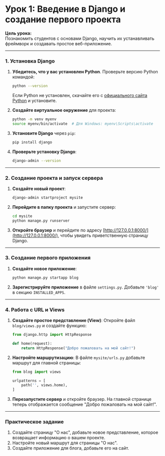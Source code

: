 
# Урок 1: Введение в Django и создание первого проекта

**Цель урока:**  
Познакомить студентов с основами Django, научить их устанавливать фреймворк и создавать простое веб-приложение.

---

### 1. Установка Django

1. **Убедитесь, что у вас установлен Python**. Проверьте версию Python командой:
   ```bash
   python --version
   ```
   Если Python не установлен, скачайте его с [официального сайта Python](https://www.python.org/) и установите.

2. **Создайте виртуальное окружение** для проекта:
   ```bash
   python -m venv myenv
   source myenv/bin/activate  # Для Windows: myenv\Scripts\activate
   ```

3. **Установите Django** через `pip`:
   ```bash
   pip install django
   ```

4. **Проверьте установку Django**:
   ```bash
   django-admin --version
   ```

---

### 2. Создание проекта и запуск сервера

1. **Создайте новый проект**:
   ```bash
   django-admin startproject mysite
   ```

2. **Перейдите в папку проекта** и запустите сервер:
   ```bash
   cd mysite
   python manage.py runserver
   ```

3. **Откройте браузер** и перейдите по адресу [http://127.0.0.1:8000/](http://127.0.0.1:8000/), чтобы увидеть приветственную страницу Django.

---

### 3. Создание первого приложения

1. **Создайте новое приложение**:
   ```bash
   python manage.py startapp blog
   ```

2. **Зарегистрируйте приложение** в файле `settings.py`. Добавьте `'blog'` в секцию `INSTALLED_APPS`.

---

### 4. Работа с URL и Views

1. **Создайте простое представление (View)**:
   Откройте файл `blog/views.py` и создайте функцию:
   ```python
   from django.http import HttpResponse

   def home(request):
       return HttpResponse("Добро пожаловать на мой сайт!")
   ```

2. **Настройте маршрутизацию**:
   В файле `mysite/urls.py` добавьте маршрут для главной страницы:
   ```python
   from blog import views

   urlpatterns = [
       path('', views.home),
   ]
   ```

3. **Перезапустите сервер** и откройте браузер. На главной странице теперь отображается сообщение "Добро пожаловать на мой сайт!".

---

### Практическое задание

1. Создайте страницу "О нас", добавьте новое представление, которое возвращает информацию о вашем проекте.
2. Настройте новый маршрут для страницы "О нас".
3. Создайте приложение для блога, добавьте его на сайт.

